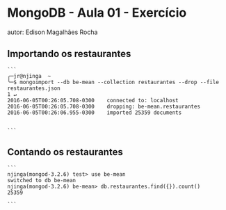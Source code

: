 # MongoDB - Aula 01 - Exercício
autor: Edison Magalhães Rocha

## Importando os restaurantes

    ```
    ╭─jr@njinga  ~  
    ╰─$ mongoimport --db be-mean --collection restaurantes --drop --file restaurantes.json                                                                         1 ↵
    2016-06-05T00:26:05.708-0300    connected to: localhost
    2016-06-05T00:26:05.708-0300    dropping: be-mean.restaurantes
    2016-06-05T00:26:06.955-0300    imported 25359 documents


    ```

## Contando os restaurantes

    ```
    njinga(mongod-3.2.6) test> use be-mean
    switched to db be-mean
    njinga(mongod-3.2.6) be-mean> db.restaurantes.find({}).count()
    25359

    ```
